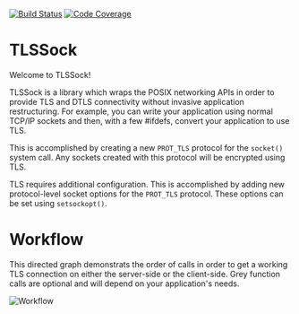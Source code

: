[![Build Status](https://travis-ci.org/enarx/tlssock.svg?branch=master)](https://travis-ci.org/enarx/tlssock)
[![Code Coverage](https://codecov.io/gh/enarx/tlssock/branch/master/graph/badge.svg)](https://codecov.io/gh/enarx/tlssock)

# TLSSock

Welcome to TLSSock!

TLSSock is a library which wraps the POSIX networking APIs
in order to provide TLS and DTLS connectivity without invasive application
restructuring. For example, you can write your application using normal TCP/IP
sockets and then, with a few #ifdefs, convert your application to use TLS.

This is accomplished by creating a new `PROT_TLS` protocol for the `socket()`
system call. Any sockets created with this protocol will be encrypted using TLS.

TLS requires additional configuration. This is accomplished by adding new
protocol-level socket options for the `PROT_TLS` protocol. These options can
be set using `setsockopt()`.

# Workflow

This directed graph demonstrats the order of calls in order to get a working
TLS connection on either the server-side or the client-side. Grey function calls
are optional and will depend on your application's needs.

![Workflow](https://g.gravizo.com/source/svg?https%3A%2F%2Fraw.githubusercontent.com%2Fenarx%2Ftlssock%2Fmaster%2Fworkflow.dot)

